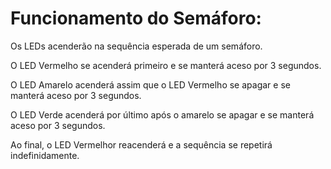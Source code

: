 # Funcionamento do Semáforo:
Os LEDs acenderão na sequência esperada de um semáforo.

O LED Vermelho se acenderá primeiro e se manterá aceso por 3 segundos.

O LED Amarelo acenderá assim que o LED Vermelho se apagar e se manterá aceso por 3 segundos.

O LED Verde acenderá por último após o amarelo se apagar e se manterá aceso por 3 segundos.

Ao final, o LED Vermelhor reacenderá e a sequência se repetirá indefinidamente.